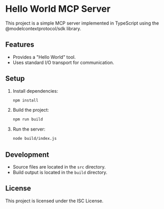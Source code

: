 # Hello World MCP Server

This project is a simple MCP server implemented in TypeScript using the @modelcontextprotocol/sdk library.

## Features
- Provides a "Hello World" tool.
- Uses standard I/O transport for communication.

## Setup
1. Install dependencies:
   ```bash
   npm install
   ```
2. Build the project:
   ```bash
   npm run build
   ```
3. Run the server:
   ```bash
   node build/index.js
   ```

## Development
- Source files are located in the `src` directory.
- Build output is located in the `build` directory.

## License
This project is licensed under the ISC License.
